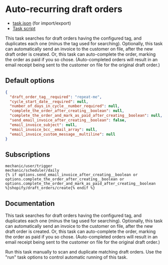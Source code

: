 # Auto-recurring draft orders

* [task.json](../../tasks/auto-recurring-draft-orders.json) (for import/export)
* [Task script](./script.liquid)

This task searches for draft orders having the configured tag, and duplicates each one (minus the tag used for searching). Optionally, this task can automatically send an invoice to the customer on file, after the new draft order is created. Or, this task can auto-complete the order, marking the order as paid if you so chose. (Auto-completed orders will result in an email receipt being sent to the customer on file for the original draft order.)

## Default options

```json
{
  "draft_order_tag__required": "repeat-me",
  "cycle_start_date__required": null,
  "number_of_days_in_cycle__number_required": null,
  "complete_the_order_after_creating__boolean": null,
  "complete_the_order_and_mark_as_paid_after_creating__boolean": null,
  "send_email_invoice_after_creating__boolean": false,
  "email_invoice_subject": null,
  "email_invoice_bcc__email_array": null,
  "email_invoice_custom_message__multiline": null
}
```

## Subscriptions

```liquid
mechanic/user/trigger
mechanic/scheduler/daily
{% if options.send_email_invoice_after_creating__boolean or options.complete_the_order_after_creating__boolean or options.complete_the_order_and_mark_as_paid_after_creating__boolean %}shopify/draft_orders/create{% endif %}
```

## Documentation

This task searches for draft orders having the configured tag, and duplicates each one (minus the tag used for searching). Optionally, this task can automatically send an invoice to the customer on file, after the new draft order is created. Or, this task can auto-complete the order, marking the order as paid if you so chose. (Auto-completed orders will result in an email receipt being sent to the customer on file for the original draft order.)

Run this task manually to scan and duplicate matching draft orders. Use the "run" task options to control automatic running of this task.
